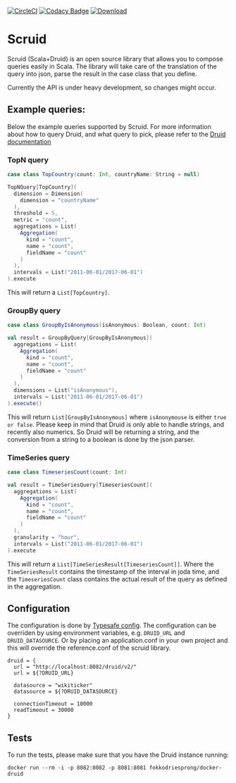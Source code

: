 [![CircleCI](https://circleci.com/gh/ing-bank/scruid.svg?style=svg)](https://circleci.com/gh/ing-bank/scruid)
[![Codacy Badge](https://api.codacy.com/project/badge/Grade/9b7c4adf8ad447efa9c7ea8a9ffda6b2)](https://www.codacy.com/app/fokko/scruid?utm_source=github.com&amp;utm_medium=referral&amp;utm_content=ing-bank/scruid&amp;utm_campaign=Badge_Grade)
[![Download](https://api.bintray.com/packages/ing-bank/maven-releases/scruid/images/download.svg)](https://bintray.com/ing-bank/maven-releases/scruid/_latestVersion)

# Scruid

Scruid (Scala+Druid) is an open source library that allows you to compose queries easily in Scala. The library will take care of the translation of the query into json, parse the result in the case class that you define.

Currently the API is under heavy development, so changes might occur.

## Example queries:

Below the example queries supported by Scruid. For more information about how to query Druid, and what query to pick, please refer to the [Druid documentation](http://druid.io/docs/latest/querying/querying.html)

### TopN query
```scala
case class TopCountry(count: Int, countryName: String = null)

TopNQuery[TopCountry](
  dimension = Dimension(
    dimension = "countryName"
  ),
  threshold = 5,
  metric = "count",
  aggregations = List(
    Aggregation(
      kind = "count",
      name = "count",
      fieldName = "count"
    )
  ),
  intervals = List("2011-06-01/2017-06-01")
).execute
```
This will return a `List[TopCountry]`.

### GroupBy query

```scala
case class GroupByIsAnonymous(isAnonymous: Boolean, count: Int)

val result = GroupByQuery[GroupByIsAnonymous](
  aggregations = List(
    Aggregation(
      kind = "count",
      name = "count",
      fieldName = "count"
    )
  ),
  dimensions = List("isAnonymous"),
  intervals = List("2011-06-01/2017-06-01")
).execute()
```

This will return `List[GroupByIsAnonymous]` where `isAnonymouse` is either `true or false`. Please keep in mind that Druid is only able to handle strings, and recently also numerics. So Druid will be returning a string, and the conversion from a string to a boolean is done by the json parser.

### TimeSeries query

```scala
case class TimeseriesCount(count: Int)

val result = TimeSeriesQuery[TimeseriesCount](
  aggregations = List(
    Aggregation(
      kind = "count",
      name = "count",
      fieldName = "count"
    )
  ),
  granularity = "hour",
  intervals = List("2011-06-01/2017-06-01")
).execute
```

This will return a `List[TimeSeriesResult[TimeseriesCount]]`. Where the `TimeSeriesResult` contains the timestamp of the interval in joda time, and the `TimeseriesCount` class contains the actual result of the query as defined in the aggregation. 

## Configuration

The configuration is done by [Typesafe config](https://github.com/typesafehub/config). The configuration can be overriden by using environment variables, e.g. `DRUID_URL` and `DRUID_DATASOURCE`. Or by placing an application.conf in your own project and this will override the reference.conf of the scruid library. 

```
druid = {
  url = "http://localhost:8082/druid/v2/"
  url = ${?DRUID_URL}

  datasource = "wikiticker"
  datasource = ${?DRUID_DATASOURCE}

  connectionTimeout = 10000
  readTimeout = 30000
}
```

## Tests

To run the tests, please make sure that you have the Druid instance running:

```
docker run --rm -i -p 8082:8082 -p 8081:8081 fokkodriesprong/docker-druid
```
